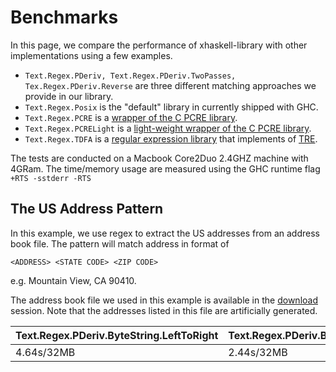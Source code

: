 # Benchmarks #

In this page, we compare the performance of xhaskell-library with other implementations using a few examples.

  * `Text.Regex.PDeriv, Text.Regex.PDeriv.TwoPasses, Tex.Regex.PDeriv.Reverse` are three different matching approaches we provide in our library.
  * `Text.Regex.Posix` is the "default" library in currently shipped with GHC.
  * `Text.Regex.PCRE` is a [wrapper of the C PCRE library](http://hackage.haskell.org/package/regex-pcre-builtin).
  * `Text.Regex.PCRELight` is a [light-weight wrapper of the C PCRE library](http://hackage.haskell.org/package/pcre-light-0.3.1).
  * `Text.Regex.TDFA` is a [regular expression library](http://hackage.haskell.org/package/regex-tdfa) that implements of [TRE](http://www.laurikari.net/tre/).

The tests are conducted on a Macbook Core2Duo 2.4GHZ machine with 4GRam.
The time/memory usage are measured using the GHC runtime flag `+RTS -sstderr -RTS`

## The US Address Pattern ##

In this example, we use regex to extract the US addresses from an address book file.
The pattern will match address in format of
```
<ADDRESS> <STATE CODE> <ZIP CODE>
```
e.g. Mountain View, CA 90410.

The address book file we used in this example  is available in the [download](http://code.google.com/p/xhaskell-library/downloads/list) session. Note that the addresses listed in this file are artificially generated.

|Text.Regex.PDeriv.ByteString.LeftToRight|Text.Regex.PDeriv.ByteString.TwoPasses|Tex.Regex.PDeriv.ByteString.RightToLeft|Text.Regex.Posix|Text.Regex.PCRE|Text.Regex.PCRELight|Text.Regex.TDFA|Text.Regex.Parsec|
|:---------------------------------------|:-------------------------------------|:--------------------------------------|:---------------|:--------------|:-------------------|:--------------|:----------------|
|4.64s/32MB|2.44s/32MB|1.70s/32MB|19.31s/48MB|1.85s/52MB|272.80s/45MB|18.86s/16MB|40.36s/32MB|